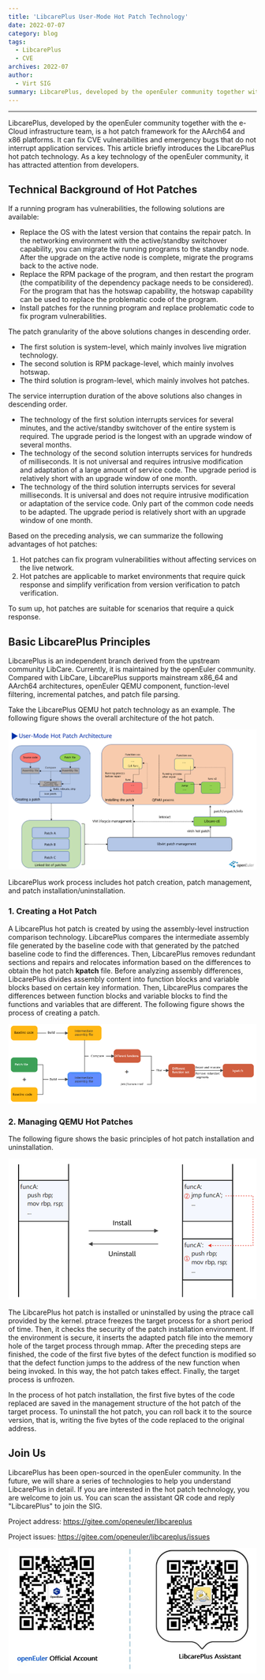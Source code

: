```yaml
---
title: 'LibcarePlus User-Mode Hot Patch Technology'
date: 2022-07-07
category: blog
tags:
  - LibcarePlus
  - CVE
archives: 2022-07
author:
  - Virt SIG
summary: LibcarePlus, developed by the openEuler community together with the e-Cloud infrastructure team, is a hot patch framework for the AArch64 and x86 platforms. It can fix CVE vulnerabilities and emergency bugs that do not interrupt application services.
---
```


---

LibcarePlus, developed by the openEuler community together with the e-Cloud infrastructure team, is a hot patch framework for the AArch64 and x86 platforms. It can fix CVE vulnerabilities and emergency bugs that do not interrupt application services. This article briefly introduces the LibcarePlus hot patch technology. As a key technology of the openEuler community, it has attracted attention from developers.

## Technical Background of Hot Patches

If a running program has vulnerabilities, the following solutions are available:

- Replace the OS with the latest version that contains the repair patch. In the networking environment with the active/standby switchover capability, you can migrate the running programs to the standby node. After the upgrade on the active node is complete, migrate the programs back to the active node.
- Replace the RPM package of the program, and then restart the program (the compatibility of the dependency package needs to be considered). For the program that has the hotswap capability, the hotswap capability can be used to replace the problematic code of the program.
- Install patches for the running program and replace problematic code to fix program vulnerabilities.

The patch granularity of the above solutions changes in descending order.

- The first solution is system-level, which mainly involves live migration technology.
- The second solution is RPM package-level, which mainly involves hotswap.
- The third solution is program-level, which mainly involves hot patches.

The service interruption duration of the above solutions also changes in descending order.

- The technology of the first solution interrupts services for several minutes, and the active/standby switchover of the entire system is required. The upgrade period is the longest with an upgrade window of several months.
- The technology of the second solution interrupts services for hundreds of milliseconds. It is not universal and requires intrusive modification and adaptation of a large amount of service code. The upgrade period is relatively short with an upgrade window of one month.
- The technology of the third solution interrupts services for several milliseconds. It is universal and does not require intrusive modification or adaptation of the service code. Only part of the common code needs to be adapted. The upgrade period is relatively short with an upgrade window of one month.

Based on the preceding analysis, we can summarize the following advantages of hot patches:

1. Hot patches can fix program vulnerabilities without affecting services on the live network.
2. Hot patches are applicable to market environments that require quick response and simplify verification from version verification to patch verification.

To sum up, hot patches are suitable for scenarios that require a quick response.

## Basic LibcarePlus Principles

LibcarePlus is an independent branch derived from the upstream community LibCare. Currently, it is maintained by the openEuler community. Compared with LibCare, LibcarePlus supports mainstream x86_64 and AArch64 architectures, openEuler QEMU component, function-level filtering, incremental patches, and patch file parsing.

Take the LibcarePlus QEMU hot patch technology as an example. The following figure shows the overall architecture of the hot patch.

<img src="./002.png">

LibcarePlus work process includes hot patch creation, patch management, and patch installation/uninstallation.

### 1. Creating a Hot Patch

A LibcarePlus hot patch is created by using the assembly-level instruction comparison technology. LibcarePlus compares the intermediate assembly file generated by the baseline code with that generated by the patched baseline code to find the differences. Then, LibcarePlus removes redundant sections and repairs and relocates information based on the differences to obtain the hot patch **kpatch** file. Before analyzing assembly differences, LibcarePlus divides assembly content into function blocks and variable blocks based on certain key information. Then, LibcarePlus compares the differences between function blocks and variable blocks to find the functions and variables that are different. The following figure shows the process of creating a patch.

<img src="./003.png">

### 2. Managing QEMU Hot Patches

The following figure shows the basic principles of hot patch installation and uninstallation.

<img src="./004.png">

The LibcarePlus hot patch is installed or uninstalled by using the ptrace call provided by the kernel. ptrace freezes the target process for a short period of time. Then, it checks the security of the patch installation environment. If the environment is secure, it inserts the adapted patch file into the memory hole of the target process through mmap. After the preceding steps are finished, the code of the first five bytes of the defect function is modified so that the defect function jumps to the address of the new function when being invoked. In this way, the hot patch takes effect. Finally, the target process is unfrozen.

In the process of hot patch installation, the first five bytes of the code replaced are saved in the management structure of the hot patch of the target process. To uninstall the hot patch, you can roll back it to the source version, that is, writing the five bytes of the code replaced to the original address.

## Join Us

LibcarePlus has been open-sourced in the openEuler community. In the future, we will share a series of technologies to help you understand LibcarePlus in detail. If you are interested in the hot patch technology, you are welcome to join us. You can scan the assistant QR code and reply "LibcarePlus" to join the SIG.

Project address: <https://gitee.com/openeuler/libcareplus>

Project issues: <https://gitee.com/openeuler/libcareplus/issues>

<img src="./006.jpg">
